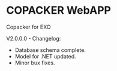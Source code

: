 # COPACKER WebAPP
Copacker for EXO

V2.0.0.0 - Changelog:

- Database schema complete.
- Model for .NET updated.
- Minor bux fixes.
